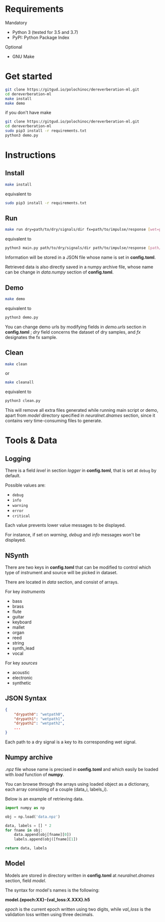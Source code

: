 # Requirements

Mandatory
- Python 3 (tested for 3.5 and 3.7)
- PyPI: Python Package Index

Optional
- GNU Make

# Get started

```bash
git clone https://gitgud.io/polochinoc/dereverberation-ml.git
cd dereverberation-ml
make install
make demo
```

if you don't have make

```bash
git clone https://gitgud.io/polochinoc/dereverberation-ml.git
cd dereverberation-ml
sudo pip3 install -r requirements.txt
python3 demo.py
```

# Instructions

## Install

```bash
make install
```

equivalent to

```bash
sudo pip3 install -r requirements.txt
```

## Run

```bash
make run dry=path/to/dry/signals/dir fx=path/to/impulse/response [wet=path/to/output/dir]
```

equivalent to

```bash
python3 main.py path/to/dry/signals/dir path/to/impulse/response [path/to/output/dir]
```

Information will be stored in a JSON file whose name is set in **config.toml**.

Retrieved data is also directly saved in a numpy archive file, whose name can be change in *data.numpy* section of **config.toml**.

## Demo

```bash
make demo
```

equivalent to

```bash
python3 demo.py
```

You can change demo urls by modifying fields in *demo.urls* section in **config.toml** ; *dry* field concerns the dataset of dry samples, and *fx* designates the fx sample.

## Clean

```bash
make clean
```

or

```bash
make cleanall
```

equivalent to

```bash
python3 clean.py
```

This will remove all extra files generated while running main script or demo, apart from *model* directory specified in *neuralnet.dnames* section, since it contains very time-consuming files to generate.

# Tools & Data

## Logging

There is a field *level* in section *logger* in **config.toml**, that is set at `debug` by default.

Possible values are:
* `debug`
* `info`
* `warning`
* `error`
* `critical`

Each value prevents lower value messages to be displayed.

For instance, if set on *warning*, *debug* and *info* messages won't be displayed.

## NSynth

There are two keys in **config.toml** that can be modified to control which type of instrument and source will be picked in dataset.

There are located in *data* section, and consist of arrays.

For key *instruments*
* bass
* brass
* flute
* guitar
* keyboard
* mallet
* organ
* reed
* string
* synth_lead
* vocal

For key *sources*
- acoustic
- electronic
- synthetic

## JSON Syntax

```json
{
	"drypath0": "wetpath0",
	"drypath1": "wetpath1",
	"drypath2": "wetpath2",
	...
}
```

Each path to a dry signal is a key to its corresponding wet signal.

## Numpy archive

*.npz* file whose name is precised in **config.toml** and which easily be loaded with *load* function of **numpy**.

You can browse through the arrays using loaded object as a dictionary, each array consisting of a couple (data_i, labels_i).

Below is an example of retrieving data.

```python
import numpy as np

obj = np.load('data.npz')

data, labels = [] * 2
for fname in obj:
    data.append(obj[fname][0])
    labels.append(obj([fname][1])

return data, labels
```

## Model

Models are stored in directory written in **config.toml** at *neuralnet.dnames* section, field *model*.

The syntax for model's names is the following:

**model.{epoch:XX}-{val_loss:X.XXX}.h5**

*epoch* is the current epoch written using two digits, while *val_loss* is the validation loss written using three decimals.